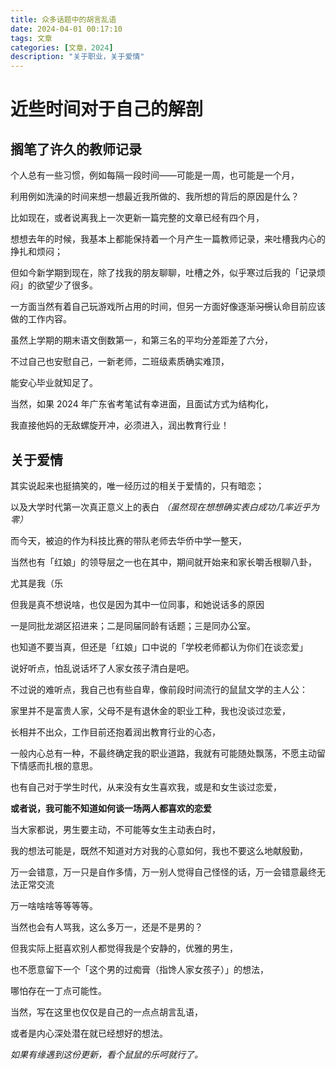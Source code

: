 ```yaml
---
title: 众多话题中的胡言乱语
date: 2024-04-01 00:17:10
tags: 文章
categories: [文章，2024]
description: "关于职业，关于爱情"
---
```


# 近些时间对于自己的解剖

## 搁笔了许久的教师记录

个人总有一些习惯，例如每隔一段时间——可能是一周，也可能是一个月，

利用例如洗澡的时间来想一想最近我所做的、我所想的背后的原因是什么？

比如现在，或者说离我上一次更新一篇完整的文章已经有四个月，

想想去年的时候，我基本上都能保持着一个月产生一篇教师记录，来吐槽我内心的挣扎和烦闷；

但如今新学期到现在，除了找我的朋友聊聊，吐槽之外，似乎寒过后我的「记录烦闷」的欲望少了很多。

一方面当然有着自己玩游戏所占用的时间，但另一方面好像逐渐~~习惯~~认命目前应该做的工作内容。

虽然上学期的期末语文倒数第一，和第三名的平均分差距差了六分，

不过自己也安慰自己，一新老师，二班级素质确实难顶，

能安心毕业就知足了。

当然，如果 2024 年广东省考笔试有幸进面，且面试方式为结构化，

我直接他妈的无敌螺旋开冲，必须进入，润出教育行业！

## 关于爱情

其实说起来也挺搞笑的，唯一经历过的相关于爱情的，只有暗恋；

以及大学时代第一次真正意义上的表白 *（虽然现在想想确实表白成功几率近乎为零）*

而今天，被迫的作为科技比赛的带队老师去华侨中学一整天，

当然也有「红娘」的领导层之一也在其中，期间就开始来和家长嚼舌根聊八卦，

尤其是我（乐

但我是真不想说啥，也仅是因为其中一位同事，和她说话多的原因

一是同批龙湖区招进来；二是同届同龄有话题；三是同办公室。

也知道不要当真，但还是「红娘」口中说的「学校老师都认为你们在谈恋爱」

说好听点，怕乱说话坏了人家女孩子清白是吧。

不过说的难听点，我自己也有些自卑，像前段时间流行的鼠鼠文学的主人公：

家里并不是富贵人家，父母不是有退休金的职业工种，我也没谈过恋爱，

长相并不出众，工作目前还抱着润出教育行业的心态，

一般内心总有一种，不最终确定我的职业道路，我就有可能随处飘荡，不愿主动留下情感而扎根的意思。

也有自己对于学生时代，从来没有女生喜欢我，或是和女生谈过恋爱，

**或者说，我可能不知道如何谈一场两人都喜欢的恋爱**

当大家都说，男生要主动，不可能等女生主动表白时，

我的想法可能是，既然不知道对方对我的心意如何，我也不要这么地献殷勤，

万一会错意，万一只是自作多情，万一别人觉得自己怪怪的话，万一会错意最终无法正常交流

万一啥啥啥等等等等。

当然也会有人骂我，这么多万一，还是不是男的？

但我实际上挺喜欢别人都觉得我是个安静的，优雅的男生，

也不愿意留下一个「这个男的过痴膏（指馋人家女孩子）」的想法，

哪怕存在一丁点可能性。

当然，写在这里也仅仅是自己的一点点胡言乱语，

或者是内心深处潜在就已经想好的想法。

*如果有缘遇到这份更新，看个鼠鼠的乐呵就行了。*